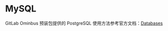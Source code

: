 # MySQL

GitLab Ominbus 预装包提供的 PostgreSQL 使用方法参考官方文档：[Databases](https://docs.gitlab.com/omnibus/settings/database.html)